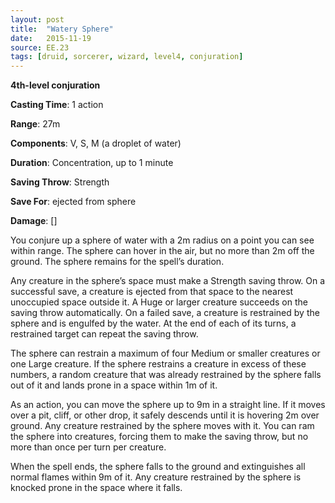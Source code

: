```yaml
---
layout: post
title:  "Watery Sphere"
date:   2015-11-19
source: EE.23
tags: [druid, sorcerer, wizard, level4, conjuration]
---
```


**4th-level conjuration**

**Casting Time**: 1 action

**Range**: 27m

**Components**: V, S, M (a droplet of water)

**Duration**: Concentration, up to 1 minute

**Saving Throw**: Strength

**Save For**: ejected from sphere

**Damage**: []

You conjure up a sphere of water with a 2m radius on a point you can see within range. The sphere can hover in the air, but no more than 2m off the ground. The sphere remains for the spell’s duration.

Any creature in the sphere’s space must make a Strength saving throw. On a successful save, a creature is ejected from that space to the nearest unoccupied space outside it. A Huge or larger creature succeeds on the saving throw automatically. On a failed save, a creature is restrained by the sphere and is engulfed by the water. At the end of each of its turns, a restrained target can repeat the saving throw.

The sphere can restrain a maximum of four Medium or smaller creatures or one Large creature. If the sphere restrains a creature in excess of these numbers, a random creature that was already restrained by the sphere falls out of it and lands prone in a space within 1m of it.

As an action, you can move the sphere up to 9m in a straight line. If it moves over a pit, cliff, or other drop, it safely descends until it is hovering 2m over ground. Any creature restrained by the sphere moves with it. You can ram the sphere into creatures, forcing them to make the saving throw, but no more than once per turn per creature.

When the spell ends, the sphere falls to the ground and extinguishes all normal flames within 9m of it. Any creature restrained by the sphere is knocked prone in the space where it falls.
